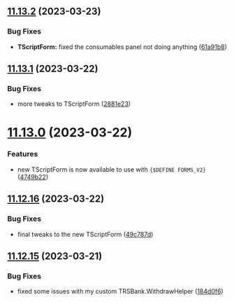 ## [11.13.2](https://github.com/Torwent/WaspLib/compare/v11.13.1...v11.13.2) (2023-03-23)


### Bug Fixes

* **TScriptForm:** fixed the consumables panel not doing anything ([61a91b8](https://github.com/Torwent/WaspLib/commit/61a91b83f07786a27238e5144b9dc02e182c4f85))



## [11.13.1](https://github.com/Torwent/WaspLib/compare/v11.13.0...v11.13.1) (2023-03-22)


### Bug Fixes

* more tweaks to TScriptForm ([2881e23](https://github.com/Torwent/WaspLib/commit/2881e23afee81abf15557a7be5bbe86fe00c05fe))



# [11.13.0](https://github.com/Torwent/WaspLib/compare/v11.12.16...v11.13.0) (2023-03-22)


### Features

* new TScriptForm is now available to use with `{$DEFINE FORMS_V2}` ([4749b22](https://github.com/Torwent/WaspLib/commit/4749b2221dc1395abe5eb817bad5c2a2d60dc0e4))



## [11.12.16](https://github.com/Torwent/WaspLib/compare/v11.12.15...v11.12.16) (2023-03-22)


### Bug Fixes

* final tweaks to the new TScriptForm ([49c787d](https://github.com/Torwent/WaspLib/commit/49c787d471bd974a7b1233113dc23a95db8f3910))



## [11.12.15](https://github.com/Torwent/WaspLib/compare/v11.12.14...v11.12.15) (2023-03-21)


### Bug Fixes

* fixed some issues with my custom TRSBank.WithdrawHelper ([184d0f6](https://github.com/Torwent/WaspLib/commit/184d0f67bb5897a1b6062fcc171a873eaf1717de))




